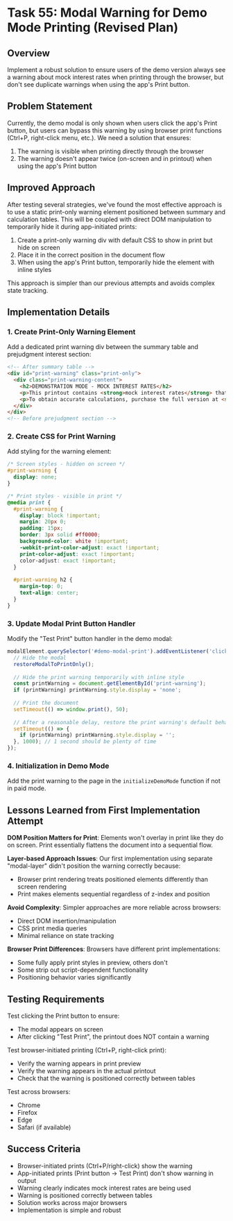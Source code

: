 # Task 55: Modal Warning for Demo Mode Printing (Revised Plan)

## Overview

Implement a robust solution to ensure users of the demo version always see a warning about mock interest rates when printing through the browser, but don't see duplicate warnings when using the app's Print button.

## Problem Statement

Currently, the demo modal is only shown when users click the app's Print button, but users can bypass this warning by using browser print functions (Ctrl+P, right-click menu, etc.). We need a solution that ensures:

1.  The warning is visible when printing directly through the browser
2.  The warning doesn't appear twice (on-screen and in printout) when using the app's Print button

## Improved Approach

After testing several strategies, we've found the most effective approach is to use a static print-only warning element positioned between summary and calculation tables. This will be coupled with direct DOM manipulation to temporarily hide it during app-initiated prints:

1.  Create a print-only warning div with default CSS to show in print but hide on screen
2.  Place it in the correct position in the document flow
3.  When using the app's Print button, temporarily hide the element with inline styles

This approach is simpler than our previous attempts and avoids complex state tracking.

## Implementation Details

### 1\. Create Print-Only Warning Element

Add a dedicated print warning div between the summary table and prejudgment interest section:

```html
<!-- After summary table -->
<div id="print-warning" class="print-only">
  <div class="print-warning-content">
    <h2>DEMONSTRATION MODE - MOCK INTEREST RATES</h2>
    <p>This printout contains <strong>mock interest rates</strong> that differ from actual court order interest rates by ±0.25-1.5%.</p>
    <p>To obtain accurate calculations, purchase the full version at <strong>$24.99</strong>.</p>
  </div>
</div>
<!-- Before prejudgment section -->
```

### 2\. Create CSS for Print Warning

Add styling for the warning element:

```css
/* Screen styles - hidden on screen */
#print-warning {
  display: none;
}

/* Print styles - visible in print */
@media print {
  #print-warning {
    display: block !important;
    margin: 20px 0;
    padding: 15px;
    border: 3px solid #ff0000;
    background-color: white !important;
    -webkit-print-color-adjust: exact !important;
    print-color-adjust: exact !important;
    color-adjust: exact !important;
  }
  
  #print-warning h2 {
    margin-top: 0;
    text-align: center;
  }
}
```

### 3\. Update Modal Print Button Handler

Modify the "Test Print" button handler in the demo modal:

```javascript
modalElement.querySelector('#demo-modal-print').addEventListener('click', () => {
  // Hide the modal
  restoreModalToPrintOnly();
  
  // Hide the print warning temporarily with inline style
  const printWarning = document.getElementById('print-warning');
  if (printWarning) printWarning.style.display = 'none';
  
  // Print the document
  setTimeout(() => window.print(), 50);
  
  // After a reasonable delay, restore the print warning's default behavior
  setTimeout(() => {
    if (printWarning) printWarning.style.display = '';
  }, 1000); // 1 second should be plenty of time
});
```

### 4\. Initialization in Demo Mode

Add the print warning to the page in the `initializeDemoMode` function if not in paid mode.

## Lessons Learned from First Implementation Attempt

**DOM Position Matters for Print**: Elements won't overlay in print like they do on screen. Print essentially flattens the document into a sequential flow.

**Layer-based Approach Issues**: Our first implementation using separate "modal-layer" didn't position the warning correctly because:

*   Browser print rendering treats positioned elements differently than screen rendering
*   Print makes elements sequential regardless of z-index and position

**Avoid Complexity**: Simpler approaches are more reliable across browsers:

*   Direct DOM insertion/manipulation
*   CSS print media queries
*   Minimal reliance on state tracking

**Browser Print Differences**: Browsers have different print implementations:

*   Some fully apply print styles in preview, others don't
*   Some strip out script-dependent functionality
*   Positioning behavior varies significantly

## Testing Requirements

Test clicking the Print button to ensure:

*   The modal appears on screen
*   After clicking "Test Print", the printout does NOT contain a warning

Test browser-initiated printing (Ctrl+P, right-click print):

*   Verify the warning appears in print preview
*   Verify the warning appears in the actual printout
*   Check that the warning is positioned correctly between tables

Test across browsers:

*   Chrome
*   Firefox
*   Edge
*   Safari (if available)

## Success Criteria

*   Browser-initiated prints (Ctrl+P/right-click) show the warning
*   App-initiated prints (Print button → Test Print) don't show warning in output
*   Warning clearly indicates mock interest rates are being used
*   Warning is positioned correctly between tables
*   Solution works across major browsers
*   Implementation is simple and robust